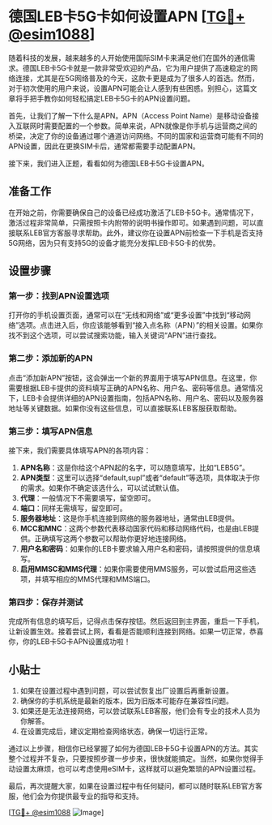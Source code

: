# 德国LEB卡5G卡如何设置APN [[TG💪+ @esim1088](https://t.me/s/esim1088)]

随着科技的发展，越来越多的人开始使用国际SIM卡来满足他们在国外的通信需求。德国LEB卡5G卡就是一款非常受欢迎的产品，它为用户提供了高速稳定的网络连接，尤其是在5G网络普及的今天，这款卡更是成为了很多人的首选。然而，对于初次使用的用户来说，设置APN可能会让人感到有些困惑。别担心，这篇文章将手把手教你如何轻松搞定LEB卡5G卡的APN设置问题。

首先，让我们了解一下什么是APN。APN（Access Point Name）是移动设备接入互联网时需要配置的一个参数。简单来说，APN就像是你手机与运营商之间的桥梁，决定了你的设备通过哪个通道访问网络。不同的国家和运营商可能有不同的APN设置，因此在更换SIM卡后，通常都需要手动配置APN。

接下来，我们进入正题，看看如何为德国LEB卡5G卡设置APN。

## 准备工作

在开始之前，你需要确保自己的设备已经成功激活了LEB卡5G卡。通常情况下，激活过程非常简单，只需按照卡内附带的说明书操作即可。如果遇到问题，可以直接联系LEB官方客服寻求帮助。此外，建议你在设置APN前检查一下手机是否支持5G网络，因为只有支持5G的设备才能充分发挥LEB卡5G卡的优势。

## 设置步骤

### 第一步：找到APN设置选项

打开你的手机设置页面，通常可以在“无线和网络”或“更多设置”中找到“移动网络”选项。点击进入后，你应该能够看到“接入点名称（APN）”的相关设置。如果你找不到这个选项，可以尝试搜索功能，输入关键词“APN”进行查找。

### 第二步：添加新的APN

点击“添加新APN”按钮，这会弹出一个新的界面用于填写APN信息。在这里，你需要根据LEB卡提供的资料填写正确的APN名称、用户名、密码等信息。通常情况下，LEB卡会提供详细的APN设置指南，包括APN名称、用户名、密码以及服务器地址等关键数据。如果你没有这些信息，可以直接联系LEB客服获取帮助。

### 第三步：填写APN信息

接下来，我们需要具体填写APN的各项内容：

1. **APN名称**：这是你给这个APN起的名字，可以随意填写，比如“LEB5G”。
2. **APN类型**：这里可以选择“default,supl”或者“default”等选项，具体取决于你的需求。如果你不确定该选什么，可以试试默认值。
3. **代理**：一般情况下不需要填写，留空即可。
4. **端口**：同样无需填写，留空即可。
5. **服务器地址**：这是你手机连接到网络的服务器地址，通常由LEB提供。
6. **MCC和MNC**：这两个参数代表移动国家代码和移动网络代码，也是由LEB提供。正确填写这两个参数可以帮助你更好地连接网络。
7. **用户名和密码**：如果你的LEB卡要求输入用户名和密码，请按照提供的信息填写。
8. **启用MMSC和MMS代理**：如果你需要使用MMS服务，可以尝试启用这些选项，并填写相应的MMS代理和MMS端口。

### 第四步：保存并测试

完成所有信息的填写后，记得点击保存按钮。然后返回到主界面，重启一下手机，让新设置生效。接着尝试上网，看看是否能顺利连接到网络。如果一切正常，恭喜你，你的LEB卡5G卡APN设置成功啦！

## 小贴士

1. 如果在设置过程中遇到问题，可以尝试恢复出厂设置后再重新设置。
2. 确保你的手机系统是最新的版本，因为旧版本可能存在兼容性问题。
3. 如果还是无法连接网络，可以尝试联系LEB客服，他们会有专业的技术人员为你解答。
4. 在设置完成后，建议定期检查网络状态，确保一切运行正常。

通过以上步骤，相信你已经掌握了如何为德国LEB卡5G卡设置APN的方法。其实整个过程并不复杂，只要按照步骤一步步来，很快就能搞定。当然，如果你觉得手动设置太麻烦，也可以考虑使用eSIM卡，这样就可以避免繁琐的APN设置过程。

最后，再次提醒大家，如果在设置过程中有任何疑问，都可以随时联系LEB官方客服，他们会为你提供最专业的指导和支持。

[[TG💪+ @esim1088](https://t.me/s/esim1088) ![Image](https://i.postimg.cc/4NQfJmqS/Snipaste-2025-05-13-00-14-12.png)]